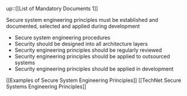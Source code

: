 up::[[List of Mandatory Documents 1]]

Secure system engineering principles must be established and documented, selected and applied during development 
- Secure system engineering procedures
- Security should be designed into all architecture layers
- Security engineering principles should be regularly reviewed
- Security engineering principles should be applied to outsourced systems
- Security engineering principles should be applied in development

[[Examples of Secure System Engineering Principles]]
[[TechNet Secure Systems Engineering Principles]]
